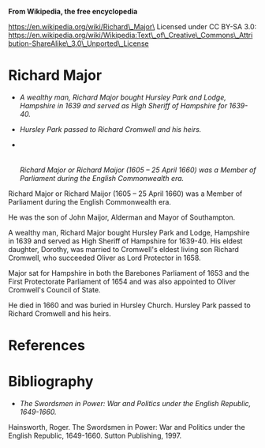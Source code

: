 **From Wikipedia, the free encyclopedia**

https://en.wikipedia.org/wiki/Richard\_Major\
Licensed under CC BY-SA 3.0:\
https://en.wikipedia.org/wiki/Wikipedia:Text\_of\_Creative\_Commons\_Attribution-ShareAlike\_3.0\_Unported\_License

Richard Major
=============

-   *A wealthy man, Richard Major bought Hursley Park and Lodge,
    Hampshire in 1639 and served as High Sheriff of Hampshire for
    1639-40.*

-   *Hursley Park passed to Richard Cromwell and his heirs.*

-   *\
    \
    \
    Richard Major or Richard Maijor (1605 – 25 April 1660) was a Member
    of Parliament during the English Commonwealth era.*

Richard Major or Richard Maijor (1605 – 25 April 1660) was a Member of
Parliament during the English Commonwealth era.

He was the son of John Maijor, Alderman and Mayor of Southampton.

A wealthy man, Richard Major bought Hursley Park and Lodge, Hampshire in
1639 and served as High Sheriff of Hampshire for 1639-40. His eldest
daughter, Dorothy, was married to Cromwell's eldest living son Richard
Cromwell, who succeeded Oliver as Lord Protector in 1658.

Major sat for Hampshire in both the Barebones Parliament of 1653 and the
First Protectorate Parliament of 1654 and was also appointed to Oliver
Cromwell's Council of State.

He died in 1660 and was buried in Hursley Church. Hursley Park passed to
Richard Cromwell and his heirs.

References
==========

Bibliography
============

-   *The Swordsmen in Power: War and Politics under the English
    Republic, 1649-1660.*

Hainsworth, Roger. The Swordsmen in Power: War and Politics under the
English Republic, 1649-1660. Sutton Publishing, 1997.
